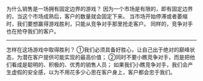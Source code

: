 为什么销售是一场拥有固定边界的游戏？
因为一个市场是有限的，即有固定边界的，当这个市场成熟后，客户的数量就会固定下来。
当市场开始停滞或者萎缩时，我们要想赢得游戏胜利，只能从竞争对手那里抢走客户。
同样的，竞争对手也在抢夺我们的客户。

***

怎样在这场游戏中取得胜利？
①我们必须具备好胜心，让自己出于绝对的巅峰状态，为潜在客户提供可能实现的最高价值；
②同时不要小瞧竞争对手，而是把他们看成是聪明的、积极的、优秀的销售人员；
如果我们小瞧竞争对手，我们会产生虚假的安全感，以为不用花多少心思在客户身上，客户都会忠于我们。